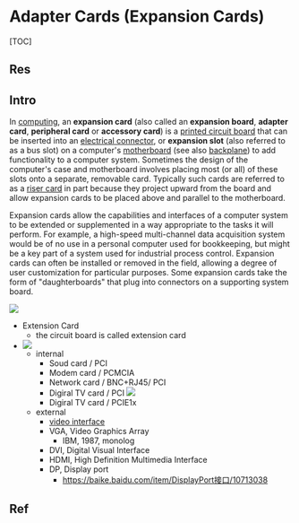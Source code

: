 # Adapter Cards (Expansion Cards)

[TOC]



## Res


## Intro
In [computing](https://en.wikipedia.org/wiki/Computing "Computing"), an **expansion card** (also called an **expansion board**, **adapter card**, **peripheral card** or **accessory card**) is a [printed circuit board](https://en.wikipedia.org/wiki/Printed_circuit_board "Printed circuit board") that can be inserted into an [electrical connector](https://en.wikipedia.org/wiki/Electrical_connector "Electrical connector"), or **expansion slot** (also referred to as a bus slot) on a computer's [motherboard](https://en.wikipedia.org/wiki/Motherboard "Motherboard") (see also [backplane](https://en.wikipedia.org/wiki/Backplane "Backplane")) to add functionality to a computer system. Sometimes the design of the computer's case and motherboard involves placing most (or all) of these slots onto a separate, removable card. Typically such cards are referred to as a [riser card](https://en.wikipedia.org/wiki/Riser_card "Riser card") in part because they project upward from the board and allow expansion cards to be placed above and parallel to the motherboard.

Expansion cards allow the capabilities and interfaces of a computer system to be extended or supplemented in a way appropriate to the tasks it will perform. For example, a high-speed multi-channel data acquisition system would be of no use in a personal computer used for bookkeeping, but might be a key part of a system used for industrial process control. Expansion cards can often be installed or removed in the field, allowing a degree of user customization for particular purposes. Some expansion cards take the form of "daughterboards" that plug into connectors on a supporting system board.


![](Screen%20Shot%202021-10-13%20at%2015.52.16.png)


+  Extension Card
	+  the circuit board is called extension card
+ ![](Screen%20Shot%202021-10-13%20at%2015.53.49.png)
	+ internal 
		+ Soud card / PCI
		+ Modem card / PCMCIA
		+ Network card / BNC+RJ45/ PCI
		+ Digiral TV card / PCI
		![](Screen%20Shot%202021-10-13%20at%2016.00.08.png)
		+ Digiral TV card / PCIE1x
	+ external
		+ [video interface](https://zhuanlan.zhihu.com/p/133994348)
		+  VGA, Video Graphics Array
			+ IBM, 1987, monolog 
		+ DVI, Digital Visual Interface
		+ HDMI, High Definition Multimedia Interface
		+ DP, Display port
			+ https://baike.baidu.com/item/DisplayPort接口/10713038





## Ref
[Expasion Card | Wikipedia]: https://en.wikipedia.org/wiki/Expansion_card


